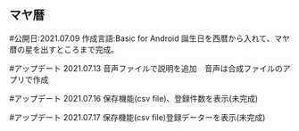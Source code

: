 ## マヤ暦

#公開日:2021.07.09
作成言語:Basic for Android
誕生日を西暦から入れて、マヤ暦の星を出すところまで完成。

#アップデート
2021.07.13 音声ファイルで説明を追加　音声は合成ファイルのアプリで作成

#アップデート
2021.07.16 保存機能(csv file)、登録件数を表示(未完成)

#アップデート
2021.07.17 保存機能(csv file)登録データーを表示(未完成)







